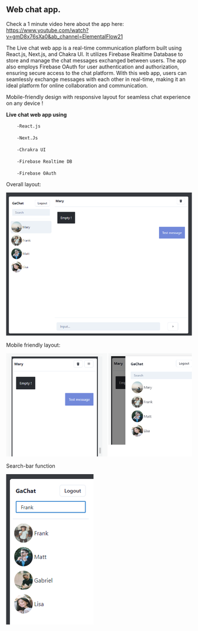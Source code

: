<h2>Web chat app.</h2>

Check a 1 minute video here about the app here: https://www.youtube.com/watch?v=gmD8x76sXa0&ab_channel=ElementalFlow21

The Live chat web app is a real-time communication platform built using React.js, Next.js, and Chakra UI. It utilizes Firebase Realtime Database to store and manage the chat messages exchanged between users. The app also employs Firebase OAuth for user authentication and authorization, ensuring secure access to the chat platform. With this web app, users can seamlessly exchange messages with each other in real-time, making it an ideal platform for online collaboration and communication.

Mobile-friendly design with responsive layout for seamless chat experience on any device !

<b>Live chat web app using</b> 

        -React.js 
        
        -Next.Js
        
        -Chrakra UI 
        
        -Firebase Realtime DB
        
        -Firebase OAuth
        
Overall layout:
    
![First image](https://github.com/gabrielhsdev/Livechat-app/blob/main/ui.png?raw=true)

Mobile friendly layout:

![Image_2](https://github.com/gabrielhsdev/Livechat-app/blob/main/images/img_2.png?raw=true)

Search-bar function

![Image 3](https://github.com/gabrielhsdev/Livechat-app/blob/main/images/img_1.png?raw=true)
